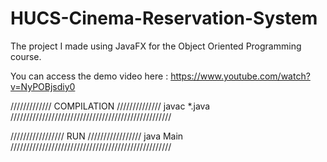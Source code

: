 # HUCS-Cinema-Reservation-System
The project I made using JavaFX for the Object Oriented Programming course.

You can access the demo video here : https://www.youtube.com/watch?v=NyPOBjsdiy0


///////////// COMPILATION //////////////
javac *.java
///////////////////////////////////////////////////

///////////////// RUN /////////////////
java Main
///////////////////////////////////////////////////
